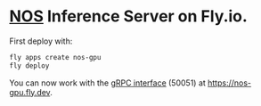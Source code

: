 # [NOS](https://github.com/autonomi-ai/nos) Inference Server on Fly.io.

First deploy with:
```bash
fly apps create nos-gpu
fly deploy
```

You can now work with the [gRPC interface](https://github.com/autonomi-ai/nos?tab=readme-ov-file#-text--image-embedding-clip-as-a-service) (50051) at https://nos-gpu.fly.dev.
